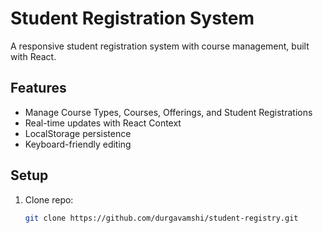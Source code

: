 # Student Registration System

A responsive student registration system with course management, built with React.

## Features
- Manage Course Types, Courses, Offerings, and Student Registrations
- Real-time updates with React Context
- LocalStorage persistence
- Keyboard-friendly editing

## Setup
1. Clone repo:
   ```bash
   git clone https://github.com/durgavamshi/student-registry.git
